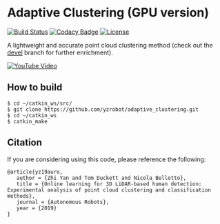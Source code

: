 # Adaptive Clustering (GPU version) #

[![Build Status](https://travis-ci.org/yzrobot/adaptive_clustering.svg?branch=master)](https://travis-ci.org/yzrobot/adaptive_clustering)
[![Codacy Badge](https://api.codacy.com/project/badge/Grade/61a01a79a7ac41fd9deded9050ef6030)](https://www.codacy.com/app/yzrobot/adaptive_clustering?utm_source=github.com&amp;utm_medium=referral&amp;utm_content=yzrobot/adaptive_clustering&amp;utm_campaign=Badge_Grade)
[![License](https://img.shields.io/badge/License-BSD%203--Clause-green.svg)](https://opensource.org/licenses/BSD-3-Clause)

A lightweight and accurate point cloud clustering method (check out the [devel](https://github.com/yzrobot/adaptive_clustering/tree/devel) branch for further enrichment).

[![YouTube Video](https://img.youtube.com/vi/rmPn7mWssto/0.jpg)](https://www.youtube.com/watch?v=rmPn7mWssto)

## How to build ##
```
$ cd ~/catkin_ws/src/
$ git clone https://github.com/yzrobot/adaptive_clustering.git
$ cd ~/catkin_ws
$ catkin_make
```

## Citation ##
If you are considering using this code, please reference the following:
```
@article{yz19auro,
   author = {Zhi Yan and Tom Duckett and Nicola Bellotto},
   title = {Online learning for 3D LiDAR-based human detection: Experimental analysis of point cloud clustering and classification methods},
   journal = {Autonomous Robots},
   year = {2019}
}
```
